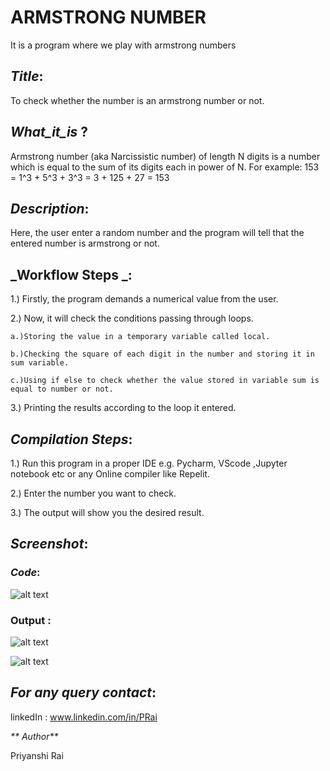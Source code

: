 # ARMSTRONG NUMBER
It is a program where we play with armstrong numbers

## _Title_:
  To check whether the number is an armstrong number or not.
 
## _What_it_is_ ?
Armstrong number (aka Narcissistic number) of length N digits is a number which is equal to the sum of its digits each in power of N.
For example: 153 = 1^3 + 5^3 + 3^3 = 3 + 125 + 27 = 153

## _Description_:
  Here, the user enter a random number and the program will tell that the entered number is armstrong or not. 
  
## _Workflow Steps _: 

1.) Firstly, the program demands a numerical value from the user.

2.) Now, it will check the conditions passing through loops.

    a.)Storing the value in a temporary variable called local.

    b.)Checking the square of each digit in the number and storing it in sum variable.
    
    c.)Using if else to check whether the value stored in variable sum is equal to number or not.
    
3.) Printing the results according to the loop it entered.    
  

## _Compilation Steps_:
1.) Run this program in a proper IDE e.g. Pycharm, VScode ,Jupyter notebook etc or any Online compiler like Repelit.

2.) Enter the number you want to check.

3.) The output will show you the desired result.

## _Screenshot_:      
### _Code_:

![alt text](https://github.com/Priyanshi-Rai/Awesome_Python_Scripts/blob/main/BasicPythonScripts/Armstrong%20Number/Images/armstrong_code.png)

### Output :
![alt text](https://github.com/Priyanshi-Rai/Awesome_Python_Scripts/blob/main/BasicPythonScripts/Armstrong%20Number/Images/output1.png)

![alt text](https://github.com/Priyanshi-Rai/Awesome_Python_Scripts/blob/main/BasicPythonScripts/Armstrong%20Number/Images/output2.png)


## _For any query contact_:

linkedIn : www.linkedin.com/in/PRai

_** Author**_
 
 Priyanshi Rai
